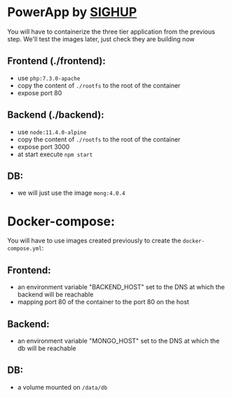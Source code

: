 # PowerApp by [SIGHUP](https://sighup.io)

You will have to containerize the three tier application from the previous step.
We'll test the images later, just check they are building now

## Frontend (./frontend):
- use `php:7.3.0-apache`
- copy the content of `./rootfs` to the root of the container
- expose port 80
## Backend (./backend):
- use `node:11.4.0-alpine`
- copy the content of `./rootfs` to the root of the container
- expose port 3000
- at start execute `npm start`
## DB:
- we will just use the image  `mong:4.0.4`

# Docker-compose:

You will have to use images created previously to create the `docker-compose.yml`:

## Frontend:
- an environment variable "BACKEND_HOST" set to the DNS at which the backend will be reachable
- mapping port 80 of the container to the port 80 on the host
## Backend:
- an environment variable "MONGO_HOST" set to the DNS at which the db will be reachable
## DB:
- a volume mounted on `/data/db`

